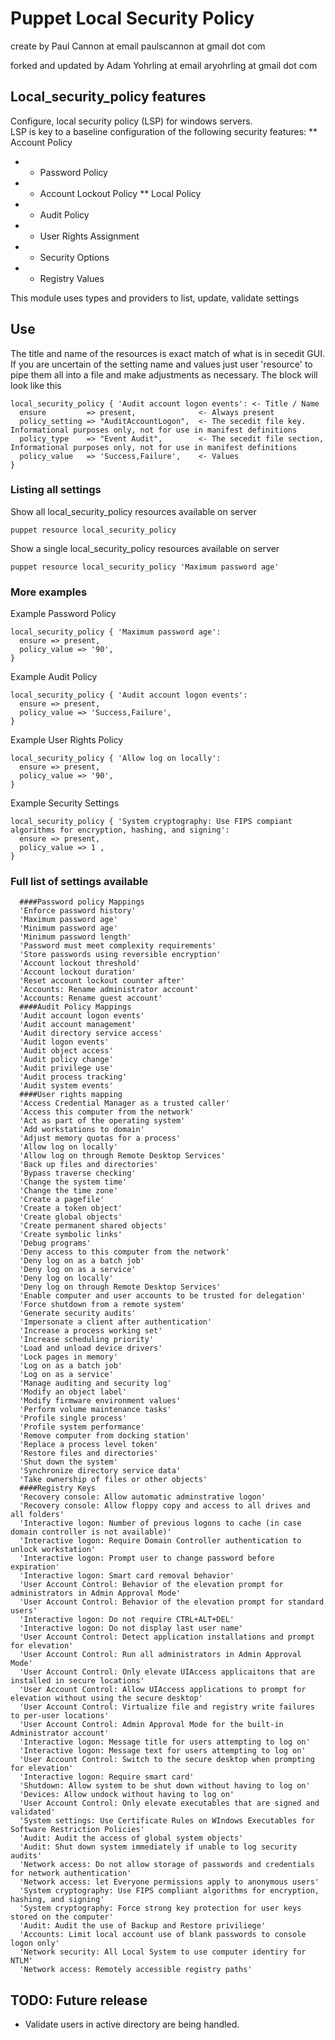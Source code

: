 # Puppet Local Security Policy

create by Paul Cannon at email paulscannon at gmail dot com

forked and updated by Adam Yohrling at email aryohrling at gmail dot com

## Local_security_policy features
Configure, local security policy (LSP) for windows servers.  
LSP is key to a baseline configuration of the following security features:
** Account Policy
*  * Password Policy
*  * Account Lockout Policy
** Local Policy
*  * Audit Policy
*  * User Rights Assignment
*  * Security Options
*  * Registry Values


This module uses types and providers to list, update, validate settings

## Use
The title and name of the resources is exact match of what is in secedit GUI.  If you are uncertain of the setting name and values just user 'resource' to pipe them all into a file and make adjustments as necessary.
The block will look like this
```
local_security_policy { 'Audit account logon events': <- Title / Name
  ensure         => present,              <- Always present
  policy_setting => "AuditAccountLogon",  <- The secedit file key. Informational purposes only, not for use in manifest definitions
  policy_type    => "Event Audit",        <- The secedit file section, Informational purposes only, not for use in manifest definitions
  policy_value   => 'Success,Failure',    <- Values
}
```


### Listing all settings
Show all local_security_policy resources available on server
```
puppet resource local_security_policy
```
Show a single local_security_policy resources available on server
```
puppet resource local_security_policy 'Maximum password age'
```

### More examples
Example Password Policy
```
local_security_policy { 'Maximum password age':
  ensure => present,
  policy_value => '90',
}
```

Example Audit Policy
```
local_security_policy { 'Audit account logon events':
  ensure => present,
  policy_value => 'Success,Failure',
}
```

Example User Rights Policy
```
local_security_policy { 'Allow log on locally':
  ensure => present,
  policy_value => '90',
}
```
Example Security Settings
```
local_security_policy { 'System cryptography: Use FIPS compiant algorithms for encryption, hashing, and signing':
  ensure => present,
  policy_value => 1 ,
}
```

### Full list of settings available
	  ####Password policy Mappings
      'Enforce password history'
      'Maximum password age'
      'Minimum password age'
      'Minimum password length'
      'Password must meet complexity requirements'
      'Store passwords using reversible encryption'
      'Account lockout threshold'
      'Account lockout duration'
      'Reset account lockout counter after'
      'Accounts: Rename administrator account'
      'Accounts: Rename guest account'
      ####Audit Policy Mappings
      'Audit account logon events'
      'Audit account management'
      'Audit directory service access'
      'Audit logon events'
      'Audit object access'
      'Audit policy change'
      'Audit privilege use'
      'Audit process tracking'
      'Audit system events'
      ####User rights mapping
      'Access Credential Manager as a trusted caller'
      'Access this computer from the network'
      'Act as part of the operating system'
      'Add workstations to domain'
      'Adjust memory quotas for a process'
      'Allow log on locally'
      'Allow log on through Remote Desktop Services'
      'Back up files and directories'
      'Bypass traverse checking'
      'Change the system time'
      'Change the time zone'
      'Create a pagefile'
      'Create a token object'
      'Create global objects'
      'Create permanent shared objects'
      'Create symbolic links'
      'Debug programs'
      'Deny access to this computer from the network'
      'Deny log on as a batch job'
      'Deny log on as a service'
      'Deny log on locally'
      'Deny log on through Remote Desktop Services'
      'Enable computer and user accounts to be trusted for delegation'
      'Force shutdown from a remote system'
      'Generate security audits'
      'Impersonate a client after authentication'
      'Increase a process working set'
      'Increase scheduling priority'
      'Load and unload device drivers'
      'Lock pages in memory'
      'Log on as a batch job'
      'Log on as a service'
      'Manage auditing and security log'
      'Modify an object label'
      'Modify firmware environment values'
      'Perform volume maintenance tasks'
      'Profile single process'
      'Profile system performance'
      'Remove computer from docking station'
      'Replace a process level token'
      'Restore files and directories'
      'Shut down the system'
      'Synchronize directory service data'
      'Take ownership of files or other objects'
      ####Registry Keys
      'Recovery console: Allow automatic adminstrative logon'
      'Recovery console: Allow floppy copy and access to all drives and all folders'
      'Interactive logon: Number of previous logons to cache (in case domain controller is not available)'
      'Interactive logon: Require Domain Controller authentication to unlock workstation'
      'Interactive logon: Prompt user to change password before expiration'
      'Interactive logon: Smart card removal behavior'
      'User Account Control: Behavior of the elevation prompt for administrators in Admin Approval Mode'
      'User Account Control: Behavior of the elevation prompt for standard users'
      'Interactive logon: Do not require CTRL+ALT+DEL'
      'Interactive logon: Do not display last user name'
      'User Account Control: Detect application installations and prompt for elevation'
      'User Account Control: Run all administrators in Admin Approval Mode'
      'User Account Control: Only elevate UIAccess applicaitons that are installed in secure locations'
      'User Account Control: Allow UIAccess applications to prompt for elevation without using the secure desktop'
      'User Account Control: Virtualize file and registry write failures to per-user locations'
      'User Account Control: Admin Approval Mode for the built-in Administrator account'
      'Interactive logon: Message title for users attempting to log on'
      'Interactive logon: Message text for users attempting to log on'
      'User Account Control: Switch to the secure desktop when prompting for elevation'
      'Interactive logon: Require smart card'
      'Shutdown: Allow system to be shut down without having to log on'
      'Devices: Allow undock without having to log on'
      'User Account Control: Only elevate executables that are signed and validated'
      'System settings: Use Certificate Rules on WIndows Executables for Software Restriction Policies'
      'Audit: Audit the access of global system objects'
      'Audit: Shut down system immediately if unable to log security audits'
      'Network access: Do not allow storage of passwords and credentials for network authentication'
      'Network access: let Everyone permissions apply to anonymous users'
      'System cryptography: Use FIPS compliant algorithms for encryption, hashing, and signing'
      'System cryptography: Force strong key protection for user keys stored on the computer'
      'Audit: Audit the use of Backup and Restore priviliege'
      'Accounts: Limit local account use of blank passwords to console logon only'
      'Network security: All Local System to use computer identiry for NTLM'
      'Network access: Remotely accessible registry paths'


## TODO: Future release
* Validate users in active directory are being handled.
